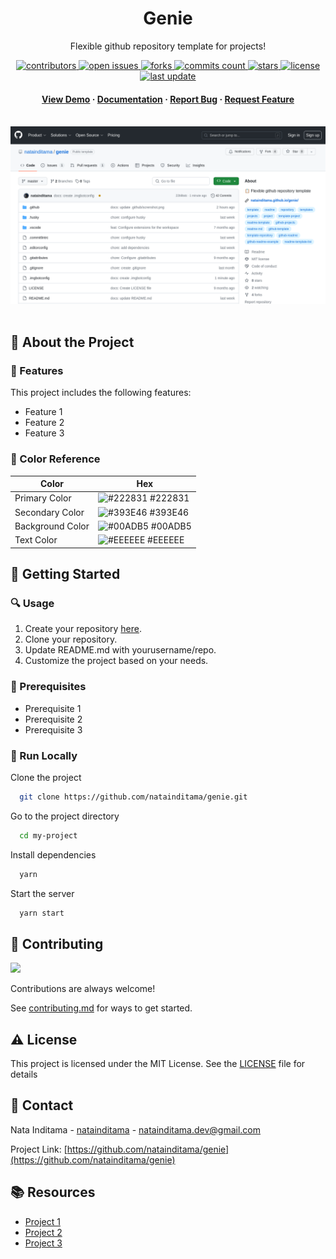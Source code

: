 <div align="center">

  <h1>Genie</h1>  
  <p>
    Flexible github repository template for projects! 
  </p>

<!-- Badges -->
<p>
  <a href="https://github.com/natainditama/genie/graphs/contributors">
    <img src="https://img.shields.io/github/contributors/natainditama/genie" alt="contributors" />
  </a>
  <a href="https://github.com/natainditama/genie/issues/">
    <img src="https://img.shields.io/github/issues/natainditama/genie" alt="open issues" />
  </a>
  <a href="https://github.com/natainditama/genie/network/members">
    <img src="https://badgen.net/github/forks/natainditama/genie" alt="forks" />
  </a>
  <a href="https://github.com/natainditama/genie/network/members">
    <img src="https://badgen.net/github/commits/natainditama/genie" alt="commits count" />
  </a>
  <a href="https://github.com/natainditama/genie/stargazers">
    <img src="https://badgen.net/github/stars/natainditama/genie" alt="stars" />
  </a>
  <a href="https://github.com/natainditama/genie/blob/master/LICENSE">
    <img src="https://img.shields.io/github/license/natainditama/genie.svg" alt="license" />
  </a>
  <a href="https://github.com/natainditama/genie">
    <img src="https://img.shields.io/github/last-commit/natainditama/genie" alt="last update" />
  </a>
</p>
   
  <h4>
    <a href="https://github.com/natainditama/genie/">View Demo</a>
    <span> · </span>
    <a href="https://github.com/natainditama/genie">Documentation</a>
    <span> · </span>
    <a href="https://github.com/natainditama/genie/issues/">Report Bug</a>
    <span> · </span>
    <a href="https://github.com/natainditama/genie/issues/">Request Feature</a>
  </h4>
</div>

<br />

<div align="center"> 
  <img src=".github/screnshot.png" alt="screenshot" />
</div>

<br />

<!-- About the Project -->
## 📝 About the Project

<!-- Features -->
### 🌟 Features

This project includes the following features:

- Feature 1
- Feature 2
- Feature 3

<!-- Color Reference -->
### 🎨 Color Reference

| Color            | Hex                                                              |
| ---------------- | ---------------------------------------------------------------- |
| Primary Color    | ![#222831](https://via.placeholder.com/10/222831?text=+) #222831 |
| Secondary Color  | ![#393E46](https://via.placeholder.com/10/393E46?text=+) #393E46 |
| Background Color | ![#00ADB5](https://via.placeholder.com/10/00ADB5?text=+) #00ADB5 |
| Text Color       | ![#EEEEEE](https://via.placeholder.com/10/EEEEEE?text=+) #EEEEEE |

<!-- Getting Started -->
## 🚀 Getting Started

<!-- Usage -->
### 🔍 Usage

1. Create your repository [here](https://github.com/new?template_name=genie&template_owner=natainditama).
2. Clone your repository.
3. Update README.md with yourusername/repo.
4. Customize the project based on your needs.

<!-- Prerequisites -->
### 🔧 Prerequisites

- Prerequisite 1
- Prerequisite 2
- Prerequisite 3

<!-- Run Locally -->
### 🏃 Run Locally

Clone the project

```bash
  git clone https://github.com/natainditama/genie.git
```

Go to the project directory

```bash
  cd my-project
```

Install dependencies

```bash
  yarn
```

Start the server

```bash
  yarn start
```

<!-- Contributing -->
## 👋 Contributing

<a href="https://github.com/natainditama/genie/graphs/contributors">
  <img src="https://contrib.rocks/image?repo=natainditama/genie" />
</a><br/>

Contributions are always welcome!

See [contributing.md](https://github.com/natainditama/genie/blob/main/.github/CONTRIBUTING.md) for ways to get started.

<!-- License -->
## ⚠️ License

This project is licensed under the MIT License. See the [LICENSE](https://github.com/natainditama/genie/blob/main/LICENSE) file for details

<!-- Contact -->
## 🤝 Contact
Nata Inditama - [natainditama](https://linkedin.com/in/natainditama/) - natainditama.dev@gmail.com

Project Link: [https://github.com/natainditama/genie](https://github.com/natainditama/genie)

<!-- Resources -->
## 📚 Resources

- [Project 1](https://project/)
- [Project 2](https://project/)
- [Project 3](https://project/)
